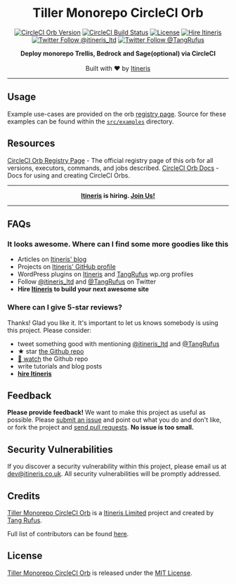 <div align="center">

# Tiller Monorepo CircleCI Orb

</div>

<div align="center">

[![CircleCI Orb Version](https://img.shields.io/badge/endpoint.svg?&style=flat-square&url=https://badges.circleci.io/orb/itinerisltd/tiller-monorepo-circleci)](https://circleci.com/orbs/registry/orb/itinerisltd/tiller-monorepo-circleci)
[![CircleCI Build Status](https://img.shields.io/circleci/build/gh/ItinerisLtd/tiller-monorepo-circleci-orb?style=flat-square)](https://circleci.com/gh/ItinerisLtd/tiller-monorepo-circleci-orb)
[![License](https://img.shields.io/github/license/itinerisltd/tiller-monorepo-circleci-orb.svg?style=flat-square)](https://github.com/itinerisltd/tiller-monorepo-circleci-orb/blob/master/LICENSE)
[![Hire Itineris](https://img.shields.io/badge/Hire-Itineris-ff69b4.svg?style=flat-square)](https://www.itineris.co.uk/contact/)
[![Twitter Follow @itineris_ltd](https://img.shields.io/twitter/follow/itineris_ltd?style=flat-square&color=1da1f2)](https://twitter.com/itineris_ltd)
[![Twitter Follow @TangRufus](https://img.shields.io/twitter/follow/TangRufus?style=flat-square&color=1da1f2)](https://twitter.com/tangrufus)


</div>

<p align="center">
  <strong>Deploy monorepo Trellis, Bedrock and Sage(optional) via CircleCI</strong>
  <br />
  <br />
  Built with ♥ by <a href="https://www.itineris.co.uk/">Itineris</a>
</p>

---

## Usage

Example use-cases are provided on the orb [registry page](https://circleci.com/orbs/registry/orb/itinerisltd/tiller-monorepo-circleci#usage-examples). Source for these examples can be found within the [`src/examples`](./src/examples) directory.

## Resources

[CircleCI Orb Registry Page](https://circleci.com/orbs/registry/orb/itinerisltd/tiller-monorepo-circleci) - The official registry page of this orb for all versions, executors, commands, and jobs described.
[CircleCI Orb Docs](https://circleci.com/docs/2.0/orb-intro/#section=configuration) - Docs for using and creating CircleCI Orbs.

---

<div align="center">

**[Itineris](https://www.itineris.co.uk/) is hiring. [Join Us!](https://www.itineris.co.uk/careers/)**

</div>

---

## FAQs

### It looks awesome. Where can I find some more goodies like this

- Articles on [Itineris' blog](https://www.itineris.co.uk/blog/)
- Projects on [Itineris' GitHub profile](https://github.com/itinerisltd)
- WordPress plugins on [Itineris](https://profiles.wordpress.org/itinerisltd/#content-plugins) and [TangRufus](https://profiles.wordpress.org/tangrufus/#content-plugins) wp.org profiles
- Follow [@itineris_ltd](https://twitter.com/itineris_ltd) and [@TangRufus](https://twitter.com/tangrufus) on Twitter
- **Hire [Itineris](https://www.itineris.co.uk/services/) to build your next awesome site**

### Where can I give 5-star reviews?

Thanks! Glad you like it. It's important to let us knows somebody is using this project. Please consider:

- tweet something good with mentioning [@itineris_ltd](https://twitter.com/itineris_ltd) and [@TangRufus](https://twitter.com/tangrufus)
- ★ star [the Github repo](https://github.com/itinerisltd/tiller-monorepo-circleci-orb)
- [👀 watch](https://github.com/itinerisltd/tiller-monorepo-circleci-orb/subscription) the Github repo
- write tutorials and blog posts
- **[hire Itineris](https://www.itineris.co.uk/services/)**

## Feedback

**Please provide feedback!** We want to make this project as useful as possible.
Please [submit an issue](https://github.com/itinerisltd/tiller-monorepo-circleci-orb/issues/new) and point out what you do and don't like, or fork the project and [send pull requests](https://github.com/itinerisltd/tiller-monorepo-circleci-orb/pulls/).
**No issue is too small.**

## Security Vulnerabilities

If you discover a security vulnerability within this project, please email us at [dev@itineris.co.uk](mailto:dev@itineris.co.uk).
All security vulnerabilities will be promptly addressed.

## Credits

[Tiller Monorepo CircleCI Orb](https://github.com/itinerisltd/tiller-monorepo-circleci-orb) is a [Itineris Limited](https://www.itineris.co.uk/) project and created by [Tang Rufus](https://www.typist.tech/).

Full list of contributors can be found [here](https://github.com/itinerisltd/tiller-monorepo-circleci-orb/graphs/contributors).

## License

[Tiller Monorepo CircleCI Orb](https://github.com/itinerisltd/tiller-monorepo-circleci-orb) is released under the [MIT License](https://opensource.org/licenses/MIT).
